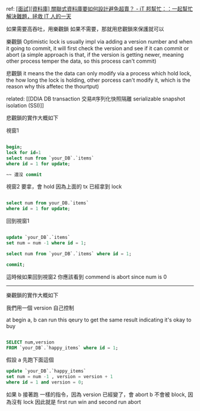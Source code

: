 ref: [[面試][資料庫] 關聯式資料庫要如何設計避免超賣？ - iT 邦幫忙：：一起幫忙解決難題，拯救 IT 人的一天](https://ithelp.ithome.com.tw/articles/10271229)


如果需要高吞吐，用樂觀鎖
如果不需要，那就用悲觀鎖來保護就可以

樂觀鎖
Optimistic lock is usually impl via adding a version number and when it going
to commit, it will first check the version and see if it can commit or abort
(a simple approach is that, if the version is getting newer, meaning other process
temper the data, so this process can't commit)

悲觀鎖
it means the the data can only modify via a process
which hold lock, the how long the lock is holding, other porcess can't modify it, 
which is the reason why this affetec the thourtput)

related: [[DDIA DB transaction 交易#序列化快照隔離 serializable snapshot isolation (SSI)]]



悲觀鎖的實作大概如下

視窗1
```sql

begin;
lock for id=1 
select num from `your_DB`.`items`
where id = 1 for update;

~~ 還沒 commit
```

視窗2 要拿，會 hold 因為上面的 tx 已經拿到 lock
```sql

select num from your_DB.`items` 
where id = 1 for update;

```

回到視窗1
```sql

update `your_DB`.`items` 
set num = num -1 where id = 1;

select num from `your_DB`.`items` where id = 1;

commit;
```

這時候如果回到視窗2
你應該看到 commend is abort since num is 0


---

樂觀鎖的實作大概如下

我們用一個 version 自己控制

at begin a, b can run this qeury to get the same result indicating it's okay to buy
```sql

SELECT num,version 
FROM `your_DB`.`happy_items` where id = 1;

```

假設 a 先跑下面這個
```sql
update `your_DB`.`happy_items` 
set num = num -1 , version = version + 1 
where id = 1 and version = 0;

```

如果 b 接著跑 一樣的指令，因為 version 已經變了，會 abort
b 不會被 block, 因為沒有 lock 
因此就是 first run win and second run abort
